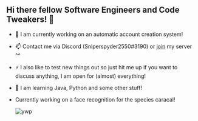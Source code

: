 ## Hi there fellow Software Engineers and Code Tweakers! 👋

- 🔭 I am currently working on an automatic account creation system!
- 📫 Contact me via Discord (Sniperspyder2550#3190) or [join](https://discord.gg/5Wa5JgvFZy) my server ^^
- ⚡ I also like to test new things out so just hit me up if you want to discuss anything, I am open for (almost) everything!
- :brain: I am learning Java, Python and some other stuff!
- Currently working on a face recognition for the species caracal!

  ![ywp](https://user-images.githubusercontent.com/63116530/132997383-8106cfb5-4071-45f3-bde6-c42b4a3d35bf.gif)
